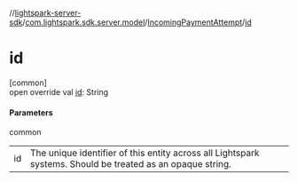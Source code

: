 //[lightspark-server-sdk](../../../index.md)/[com.lightspark.sdk.server.model](../index.md)/[IncomingPaymentAttempt](index.md)/[id](id.md)

# id

[common]\
open override val [id](id.md): String

#### Parameters

common

| | |
|---|---|
| id | The unique identifier of this entity across all Lightspark systems. Should be treated as an opaque string. |
